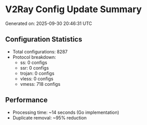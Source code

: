 # V2Ray Config Update Summary
Generated on: 2025-09-30 20:46:31 UTC

## Configuration Statistics
- Total configurations: 8287
- Protocol breakdown:
  - ss: 0 configs
  - ssr: 0 configs
  - trojan: 0 configs
  - vless: 0 configs
  - vmess: 718 configs

## Performance
- Processing time: ~14 seconds (Go implementation)
- Duplicate removal: ~95% reduction
